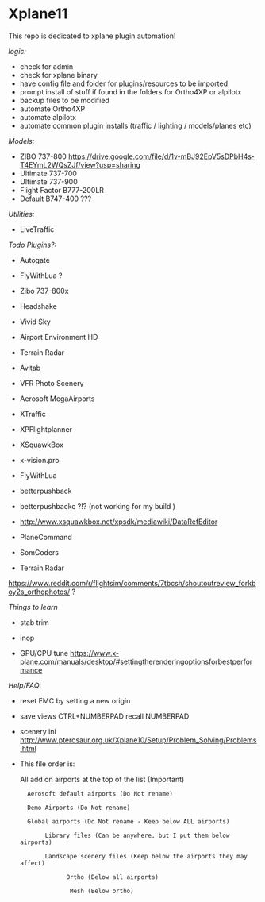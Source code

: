 # Xplane11
This repo is dedicated to xplane plugin automation!


*logic:*


* check for admin
* check for xplane binary
* have config file and folder for plugins/resources to be imported
* prompt install of stuff if found in the folders for Ortho4XP or alpilotx
* backup files to be modified
* automate Ortho4XP
* automate alpilotx
* automate common plugin installs (traffic / lighting / models/planes etc)


*Models:*
* ZIBO 737-800 https://drive.google.com/file/d/1v-mBJ92EpV5sDPbH4s-T4EYmL2WQsZJf/view?usp=sharing
* Ultimate 737-700
* Ultimate 737-900
* Flight Factor B777-200LR 
* Default B747-400 ??? 

*Utilities:*
* LiveTraffic 


*Todo Plugins?:*

* Autogate
* FlyWithLua ?
* Zibo 737-800x
* Headshake
* Vivid Sky
* Airport Environment HD
* Terrain Radar
* Avitab


* VFR Photo Scenery
* Aerosoft MegaAirports
* XTraffic
* XPFlightplanner
* XSquawkBox

* x-vision.pro 
* FlyWithLua

* betterpushback
* betterpushbackc ?!? (not working for my build )
* http://www.xsquawkbox.net/xpsdk/mediawiki/DataRefEditor 

* PlaneCommand
* SomCoders
* Terrain Radar

https://www.reddit.com/r/flightsim/comments/7tbcsh/shoutoutreview_forkboy2s_orthophotos/ ?

*Things to learn*

* stab trim
* inop


* GPU/CPU tune https://www.x-plane.com/manuals/desktop/#settingtherenderingoptionsforbestperformance 


*Help/FAQ:*

* reset FMC by setting a new origin 
* save views CTRL+NUMBERPAD recall NUMBERPAD      
* scenery ini http://www.pterosaur.org.uk/Xplane10/Setup/Problem_Solving/Problems.html 
* This file order is:

   All add on airports at the top of the list (Important)
   
        Aerosoft default airports (Do Not rename)
        
        Demo Airports (Do Not rename)
        
        Global airports (Do Not rename - Keep below ALL airports)
        
             Library files (Can be anywhere, but I put them below airports)
             
             Landscape scenery files (Keep below the airports they may affect)
            
                   Ortho (Below all airports)
                   
                    Mesh (Below ortho)
